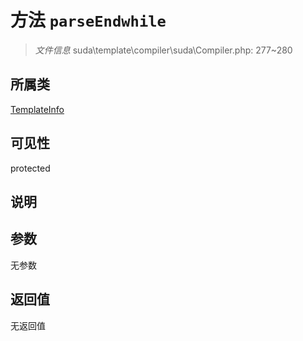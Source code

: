 # 方法 `parseEndwhile`

> *文件信息* suda\template\compiler\suda\Compiler.php: 277~280

## 所属类 

[TemplateInfo](../TemplateInfo.md)

## 可见性

 protected 

## 说明



## 参数


无参数


## 返回值

无返回值

